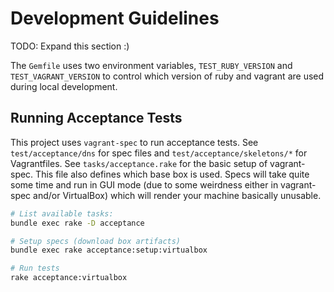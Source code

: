 # Development Guidelines

TODO: Expand this section :)

The `Gemfile` uses two environment variables, `TEST_RUBY_VERSION` and `TEST_VAGRANT_VERSION` to control which version of ruby and vagrant are used during local development.

## Running Acceptance Tests

This project uses `vagrant-spec` to run acceptance tests.
See `test/acceptance/dns` for spec files and `test/acceptance/skeletons/*` for Vagrantfiles. 
See `tasks/acceptance.rake` for the basic setup of vagrant-spec. This file also defines which base box is used.
Specs will take quite some time and run in GUI mode (due to some weirdness either in vagrant-spec and/or VirtualBox) which will render your machine basically unusable.

```bash
# List available tasks:
bundle exec rake -D acceptance

# Setup specs (download box artifacts)
bundle exec rake acceptance:setup:virtualbox

# Run tests
rake acceptance:virtualbox
```
